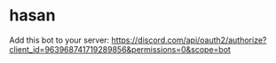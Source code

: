 # hasan

Add this bot to your server: https://discord.com/api/oauth2/authorize?client_id=963968741719289856&permissions=0&scope=bot
